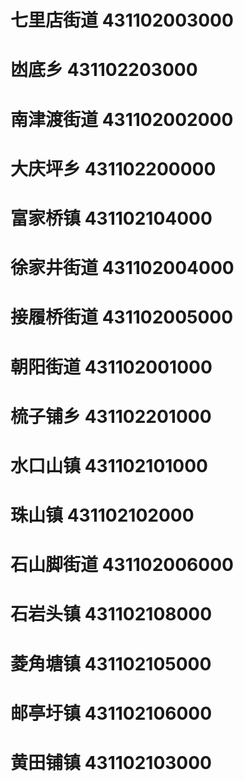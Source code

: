 # 七里店街道 431102003000
# 凼底乡 431102203000
# 南津渡街道 431102002000
# 大庆坪乡 431102200000
# 富家桥镇 431102104000
# 徐家井街道 431102004000
# 接履桥街道 431102005000
# 朝阳街道 431102001000
# 梳子铺乡 431102201000
# 水口山镇 431102101000
# 珠山镇 431102102000
# 石山脚街道 431102006000
# 石岩头镇 431102108000
# 菱角塘镇 431102105000
# 邮亭圩镇 431102106000
# 黄田铺镇 431102103000
